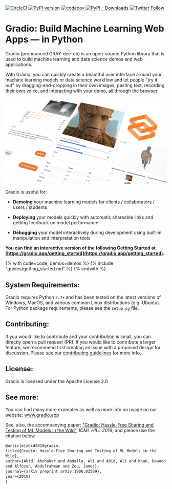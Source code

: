 [![CircleCI](https://circleci.com/gh/gradio-app/gradio.svg?style=svg)](https://circleci.com/gh/gradio-app/gradio)  [![PyPI version](https://badge.fury.io/py/gradio.svg)](https://badge.fury.io/py/gradio)  [![codecov](https://codecov.io/gh/gradio-app/gradio/branch/master/graph/badge.svg?token=NNVPX9KEGS)](https://codecov.io/gh/gradio-app/gradio) [![PyPI - Downloads](https://img.shields.io/pypi/dm/gradio)](https://pypi.org/project/gradio/) [![Twitter Follow](https://img.shields.io/twitter/follow/gradio.svg?style=social&label=Follow)](https://twitter.com/gradio)

#  Gradio: Build Machine Learning Web Apps — in Python

Gradio (pronounced GRAY-dee-oh) is an open-source Python library that is used to build machine learning and data science demos and web applications. 

With Gradio, you can quickly create a beautiful user interface around your machine learning models or data science workflow and let people "try it out" by dragging-and-dropping in their own images, pasting text, recording their own voice, and interacting with your demo, all through the browser.  

![Interface montage](website/homepage/src/assets/img/meta-image-2.png)

Gradio is useful for:

* **Demoing** your machine learning models for clients / collaborators / users / students

* **Deploying** your models quickly with automatic shareable links and getting feedback on model performance

* **Debugging** your model interactively during development using built-in manipulation and interpretation tools

**You can find an interactive version of the following Getting Started at [https://gradio.app/getting_started](https://gradio.app/getting_started).**

{% with code=code, demos=demos %}
{% include "guides/getting_started.md" %}
{% endwith %}

##  System Requirements:

Gradio requires Python `3.7+` and has been tested on the latest versions of Windows, MacOS, and various common Linux distributions (e.g. Ubuntu). For Python package requirements, please see the `setup.py` file.

##  Contributing:

If you would like to contribute and your contribution is small, you can directly open a pull request (PR). If you would like to contribute a larger feature, we recommend first creating an issue with a proposed design for discussion. Please see our [contributing guidelines](https://github.com/gradio-app/gradio/blob/master/CONTRIBUTING.md) for more info.

##  License:

Gradio is licensed under the Apache License 2.0


##  See more:

You can find many more examples as well as more info on usage on our website: www.gradio.app

See, also, the accompanying paper: ["Gradio: Hassle-Free Sharing and Testing of ML Models in the Wild"](https://arxiv.org/pdf/1906.02569.pdf), *ICML HILL 2019*, and please use the citation below.

```
@article{abid2019gradio,
title={Gradio: Hassle-Free Sharing and Testing of ML Models in the Wild},
author={Abid, Abubakar and Abdalla, Ali and Abid, Ali and Khan, Dawood and Alfozan, Abdulrahman and Zou, James},
journal={arXiv preprint arXiv:1906.02569},
year={2019}
}
```
